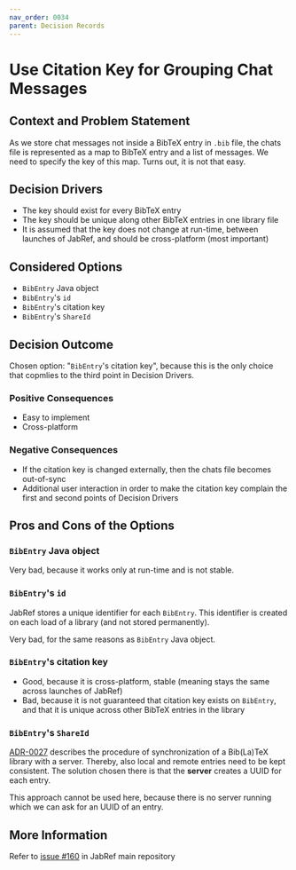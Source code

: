 ```yaml
---
nav_order: 0034
parent: Decision Records
---
```


# Use Citation Key for Grouping Chat Messages

## Context and Problem Statement

As we store chat messages not inside a BibTeX entry in `.bib` file, the chats file is represented as a map to
BibTeX entry and a list of messages. We need to specify the key of this map. Turns out, it is not that easy.

## Decision Drivers

* The key should exist for every BibTeX entry
* The key should be unique along other BibTeX entries in one library file
* It is assumed that the key does not change at run-time, between launches of JabRef, and should be cross-platform (most important)

## Considered Options

* `BibEntry` Java object
* `BibEntry`'s `id`
* `BibEntry`'s citation key
* `BibEntry`'s `ShareId`

## Decision Outcome

Chosen option: "`BibEntry`'s citation key", because this is the only choice that copmlies to the third point in Decision Drivers.

### Positive Consequences

* Easy to implement
* Cross-platform

### Negative Consequences

* If the citation key is changed externally, then the chats file becomes out-of-sync
* Additional user interaction in order to make the citation key complain the first and second points of Decision Drivers

## Pros and Cons of the Options

### `BibEntry` Java object

Very bad, because it works only at run-time and is not stable.

### `BibEntry`'s `id`

JabRef stores a unique identifier for each `BibEntry`.
This identifier is created on each load of a library (and not stored permanently).

Very bad, for the same reasons as `BibEntry` Java object.

### `BibEntry`'s citation key

* Good, because it is cross-platform, stable (meaning stays the same across launches of JabRef)
* Bad, because it is not guaranteed that citation key exists on `BibEntry`, and that it is unique across other
BibTeX entries in the library

### `BibEntry`'s `ShareId`

[ADR-0027](0027-synchronization.md) describes the procedure of synchronization of a Bib(La)TeX library with a server.
Thereby, also local and remote entries need to be kept consistent.
The solution chosen there is that the **server** creates a UUID for each entry.

This approach cannot be used here, because there is no server running which we can ask for an UUID of an entry.

## More Information

Refer to [issue #160](https://github.com/JabRef/jabref/issues/160) in JabRef main repository
